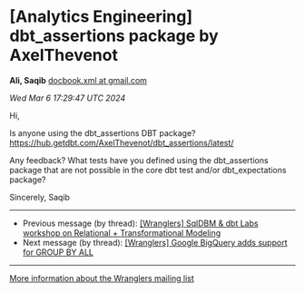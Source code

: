 


[Analytics Engineering] dbt\_assertions package by AxelThevenot
===============================================================


**Ali, Saqib**
[docbook.xml at gmail.com](mailto:wranglers%40analyticsengineering.net?Subject=Re%3A%20%5BWranglers%5D%20dbt_assertions%20package%20by%20AxelThevenot&In-Reply-To=%3CCABDm0O8xfVR2h%3D0%3D1JX8-9vxnkMMXjqpnAnR6BPkVdWqGQPa5w%40mail.gmail.com%3E "[Wranglers] dbt_assertions package by AxelThevenot")   

*Wed Mar 6 17:29:47 UTC 2024*  

Hi,

Is anyone using the dbt\_assertions DBT package?
<https://hub.getdbt.com/AxelThevenot/dbt_assertions/latest/>

Any feedback? What tests have you defined using the dbt\_assertions package
that are not possible in the core dbt test and/or dbt\_expectations package?

Sincerely,
Saqib
  
  




---


* Previous message (by thread): [[Wranglers] SqlDBM & dbt Labs workshop on Relational + Transformational Modeling](000007.html)
* Next message (by thread): [[Wranglers] Google BigQuery adds support for GROUP BY ALL](000009.html)




---


[More information about the Wranglers
mailing list](https://analyticsengineering.net/mailman/listinfo/wranglers)  




